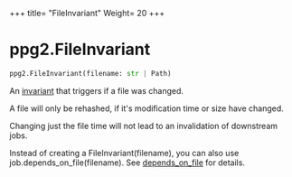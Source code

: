 +++
title= "FileInvariant"
Weight= 20
+++

# ppg2.FileInvariant

``` python
ppg2.FileInvariant(filename: str | Path)
```

An [invariant](../concepts/invariants) that triggers if a file was changed.

A file will only be rehashed, if it's modification time or size have changed.

Changing just the file time will not lead to an invalidation of downstream jobs.

Instead of creating a FileInvariant(filename), you can also use job.depends_on_file(filename).
See [depends_on_file](../all#depends_on_file) for details.

